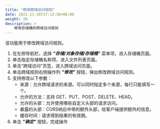 ```yaml
---
title: "修改跨域访问规则"
date: 2021-11-26T17:13:50+08:00
weight: 20
description: >
    修改存储桶的跨域访问规则
---
```


该功能用于修改跨域访问规则。

1. 在左侧导航栏，选择 **_"存储/对象存储/存储桶"_** 菜单项，进入存储桶页面。
2. 单击指定存储桶名称项，进入文件列表页面。
2. 单击“跨域访问”页签，进入跨域访问页面。
3. 单击跨域规则右侧操作列 **_"修改"_** 按钮，弹出修改跨域访问规则。
4. 支持修改以下参数：
    - 来源：允许跨域请求的来源。可以同时指定多个来源，每行只能填写一个。
    - 允许的方法：支持 GET、PUT、POST、DELETE、HEAD。
    - 允许的头部：允许使用哪些自定义头部的请求访问。
    - 暴露的头部：CORS响应中带的额外头部，给客户端提供额外的信息。
    - 缓存时间：请求得到结果的有效期。
5. 单击 **_"确定"_** 按钮，完成操作